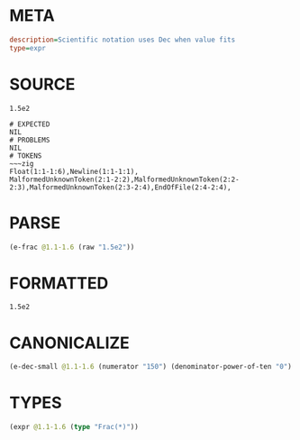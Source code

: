 # META
~~~ini
description=Scientific notation uses Dec when value fits
type=expr
~~~
# SOURCE
~~~roc
1.5e2
~~~
~~~
# EXPECTED
NIL
# PROBLEMS
NIL
# TOKENS
~~~zig
Float(1:1-1:6),Newline(1:1-1:1),
MalformedUnknownToken(2:1-2:2),MalformedUnknownToken(2:2-2:3),MalformedUnknownToken(2:3-2:4),EndOfFile(2:4-2:4),
~~~
# PARSE
~~~clojure
(e-frac @1.1-1.6 (raw "1.5e2"))
~~~
# FORMATTED
~~~roc
1.5e2
~~~
# CANONICALIZE
~~~clojure
(e-dec-small @1.1-1.6 (numerator "150") (denominator-power-of-ten "0") (value "150"))
~~~
# TYPES
~~~clojure
(expr @1.1-1.6 (type "Frac(*)"))
~~~
